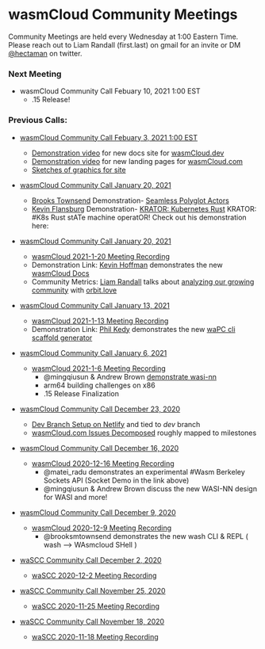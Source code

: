 
# wasmCloud Community Meetings

Community Meetings are held every Wednesday at 1:00 Eastern Time.
Please reach out to Liam Randall (first.last) on gmail for an invite or DM [@hectaman](https://twitter.com/hectaman) on twitter.


### Next Meeting

* wasmCloud Community Call Febuary 10, 2021 1:00 EST
     * .15 Release!


### Previous Calls:

* [wasmCloud Community Call Febuary 3, 2021 1:00 EST](community-calls/2021-2-3-wasmcloud-community-call.md)
     * [Demonstration video](https://youtu.be/cfGMTNOTwaY?t=66) for new docs site for [wasmCloud.dev](https://wasmCloud.dev)
     * [Demonstration video](https://youtu.be/cfGMTNOTwaY?t=202) for new landing pages for [wasmCloud.com](https://wasmCloud.com)
     * [Sketches of graphics for site](https://youtu.be/cfGMTNOTwaY?t=273)
     


* [wasmCloud Community Call January 20, 2021](community-calls/2021-1-27-wasmcloud-community-call.md)
     * [Brooks Townsend](https://twitter.com/brooksmtownsend?lang=en) Demonstration- [Seamless Polyglot Actors](https://youtu.be/7Jbkvmghb_8?t=54)
     * [Kevin Flansburg](https://twitter.com/kevin_flansburg?lang=en) Demonstration- [KRATOR: Kubernetes Rust](https://youtu.be/7Jbkvmghb_8?t=1638)
KRATOR: #K8s Rust stATe machine operatOR! Check out his demonstration here: 


* [wasmCloud Community Call January 20, 2021](community-calls/2021-1-20-wasmcloud-community-call.md)
     * [wasmCloud 2021-1-20 Meeting Recording](https://youtu.be/XB3LJzX8j6Y)
     * Demonstration Link: [Kevin Hoffman](https://twitter.com/KevinHoffman) demonstrates the new [wasmCloud Docs](https://youtu.be/XB3LJzX8j6Y?t=30) 
     * Community Metrics: [Liam Randall]() talks about [analyzing our growing community](https://youtu.be/XB3LJzX8j6Y?t=420) with [orbit.love](https://orbit.love)

* [wasmCloud Community Call January 13, 2021](community-calls/2021-1-13-wasmcloud-community-call.md)
     * [wasmCloud 2021-1-13 Meeting Recording](https://www.youtube.com/watch?v=onr01cQ9xNU)
     * Demonstration Link: [Phil Kedy](https://github.com/pkedy) demonstrates the new [waPC cli scaffold generator](https://youtu.be/onr01cQ9xNU?t=149) 

* [wasmCloud Community Call January 6, 2021](community-calls/2021-1-6-wasmcloud-community-call.md)
     * [wasmCloud 2021-1-6 Meeting Recording](https://www.youtube.com/watch?v=TqWh7u2Klig)
          * @mingqiusun & Andrew Brown [demonstrate wasi-nn](https://youtu.be/TqWh7u2Klig?t=284)
          * arm64 building challenges on x86
          * .15 Release Finalization

* [wasmCloud Community Call December 23, 2020](community-calls/2020-12-23-wasmcloud-community-call.md)
     * [Dev Branch Setup on Netlify](https://5fe4c7fb261de900071c3e2e--brave-albattani-5b0c07.netlify.app/) and tied to *dev* branch
     * [wasmCloud.com Issues Decomposed](https://github.com/wasmCloud/wasmCloud.com/issues) roughly mapped to milestones 

* [wasmCloud Community Call December 16, 2020](community-calls/2020-12-16-wasmcloud-community-call.md)
     * [wasmCloud 2020-12-16 Meeting Recording](https://www.youtube.com/watch?v=32Aka25wcwY&feature=emb_logo)
          * @matei_radu demonstrates an experimental #Wasm Berkeley Sockets API (Socket Demo in the link above)
          * @mingqiusun & Andrew Brown discuss the new WASI-NN design for WASI and more! 

* [wasmCloud Community Call December 9, 2020](community-calls/2020-12-9-wasmcloud-community-call.md)
     * [wasmCloud 2020-12-9 Meeting Recording](https://www.youtube.com/watch?v=MW-6cJJ8ZyQ)
          * @brooksmtownsend demonstrates the new wash CLI & REPL ( wash --> WAsmcloud SHell )

* [waSCC Community Call December 2, 2020](community-calls/2020-12-2-wascc-community-call.md)
     * [waSCC 2020-12-2 Meeting Recording](https://youtu.be/532ZkcHop6M)

* [waSCC Community Call November 25, 2020](community-calls/2020-11-25-wascc-community-call.md)
     * [waSCC 2020-11-25 Meeting Recording](https://youtu.be/aZ0gaeCmYKk)

* [waSCC Community Call November 18, 2020](community-calls/2020-11-18-wascc-community-call.md)
     * [waSCC 2020-11-18 Meeting Recording](https://youtu.be/sxT9VlIBCto)
